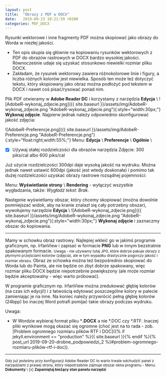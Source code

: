 ```yaml
---
layout: post
title:  "Obrazy z PDF w DOCX"
date:   2019-09-23 10:21:59 +0100
categories: PDF_DOCX
---
```


Rysunki wektorowe i inne fragmenty PDF można skopiować jako obrazy do Worda w niezłej jakości.


* Ten opis skupia się głównie na kopiowaniu rysunków wektorowych z PDF do obrazów rastrowych w DOCX bardzo wysokiej jakości. Równocześnie udaje się uzyskać stosunkowo niewielki rozmiar pliku DOCX.
* Zakładam, że rysunek wektorowy zawiera różnokolorowe linie i figury, a liczba różnych kolorów jest niewielka. Sposób ten może też dotyczyć tekstu, który skopiowany jako obraz można podłożyć pod tekstem w DOCX i nawet coś pisać/rysować ponad nim.

Plik PDF otwieramy w **Adobe Reader DC** i korzystamy z narzędzia   **Edycja** \ ![AdobeR-wykonaj_zdjecie.png]({{ site.baseurl }}/assets/img/AdobeR-wykonaj_zdjecie.png "AdobeR-wykonaj_zdjecie.png"){:style="width:30px;"} **W<u>y</u>konaj zdjęcie**. Najpierw jednak należy odpowiednio skonfigurować jakość zdjęcia:

![AdobeR-Preferencje.png]({{ site.baseurl }}/assets/img/AdobeR-Preferencje.png "AdobeR-Preferencje.png"){:style="float:right;width:55%;"}
Menu: **Edycja** \ **Preferencje** \ **Ogólnie** \
- [x] Używaj stałej rozdzielczości dla obrazów narzędzia Zdjęcie: 300 piks/cal albo 600 piks/cal 

Już użycie rozdzielczości 300dpi daje wysoką jakość na wydruku. Można jednak nawet ustawić 600dpi (jakość jest wtedy doskonała) i pomimo tak dużej rozdzielczości uzyskać obrazy rastrowe rozsądnej pojemności:

Menu: **Wyświetlanie strony** \ **Rendering** - wyłączyć wszystkie wygładzania, także: _Wygładź tekst: Brak_.

Następnie wyświetlamy obszar, który chcemy skopiować (można dowolnie pomniejszać widok, aby na kranie znalazł się cały potrzebny obszar), wywołujemy
narzędzie   **Edycja** \ ![AdobeR-wykonaj_zdjecie.png]({{ site.baseurl }}/assets/img/AdobeR-wykonaj_zdjecie.png "AdobeR-wykonaj_zdjecie.png"){:style="width:30px;"} **W<u>y</u>konaj zdjęcie** i zaznaczmy obszar do kopiowania.

- - - - -

Mamy w schowku obraz rastrowy. Najlepiej wkleić go w jakimś programie graficznym, np. IrfanView i zapisać w formacie **PNG** lub w innym bezstratnie spakowanym formacie. <small>Uwaga - nie używamy tutaj JPG, które dobrze pakuje obrazy z płynnymi przejściami kolorów (zdjęcia), ale w tym wypadku drastycznie pogorszy jakość i rozmiar obrazu.</small> Obraz ze schowka można też bezpośrednio skopiować do Worda lub do Painta, ale nie będzie on zbyt dobrze spakowany, więc rozmiar pliku DOCX będzie niepotrzebnie powiększony (ale może rozmiar będzie akceptowalny - więc warto próbować).

W programie graficznym np. IrfanView można zredukować głębię kolorów  (na czas ich edycji!) i z łatwością edytować poszczególne kolory w palecie zamieniając je na inne. Na koniec należy przywrócić pełną głębię kolorów (24bpp) bo inaczej Word potrafi pomijać takie obrazy podczas wydruku.


Uwaga:
* W Wordzie wybieraj format pliku ***.DOCX** a nie *.DOC czy *.RTF. Inaczej pliki wynikowe mogą okazać się ogromne (choć jest na to rada - zob. 
[Problem ogromnego rozmiaru plików RTF i DOC]({% if jekyll.environment == "production" %}{{ site.baseurl }}{% endif %}{% post_url 2019-09-20-drobne_podpowiedzi_2 %}#problem-ogromnego-rozmiaru-plików-rtf-i-doc)).

- - - - -

<small> Gdy już jesteśmy przy konfiguracji Adobe Reader DC to warto trwale odchudzić panel z narzędziami z prawej strony, który niepotrzebnie zajmuje obszar okna programu - Menu: **Dokumenty** \ [x] **Zapamiętaj bieżący stan panelu narzędzi**</small>

